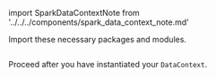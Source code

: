 import SparkDataContextNote from '../../../components/spark_data_context_note.md'

Import these necessary packages and modules.

```python name="version-0.18.8 docs/docusaurus/docs/snippets/inferred_and_runtime_yaml_example_spark_s3.py imports for spark data context"
```

<SparkDataContextNote />

Proceed after you have instantiated your `DataContext`.